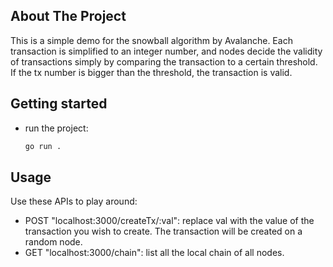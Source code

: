 ## About The Project

This is a simple demo for the snowball algorithm by Avalanche. Each transaction is simplified to an integer number, and nodes decide the validity of transactions simply by comparing the transaction to a certain threshold. If the tx number is bigger than the threshold, the transaction is valid.

## Getting started

- run the project:

  ```sh
  go run .
  ```

## Usage

Use these APIs to play around:

- POST "localhost:3000/createTx/:val": replace val with the value of the transaction you wish to create. The transaction will be created on a random node.
- GET "localhost:3000/chain": list all the local chain of all nodes.
